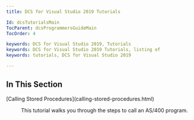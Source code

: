 ```yaml
---
title: DCS for Visual Studio 2019 Tutorials

Id: dcsTutorialsMain
TocParent: dcsProgrammersGuideMain
TocOrder: 4

keywords: DCS for Visual Studio 2019, Tutorials
keywords: DCS for Visual Studio 2019 Tutorials, listing of
keywords: tutorials, DCS for Visual Studio 2019

---
```


## In This Section

<dl>
        <dt>
[Calling Stored Procedures](calling-stored-procedures.html)
        </dt>
        <dd>

This tutorial walks you through the steps to call an AS/400 program. 
</dd>
</dl>

